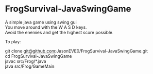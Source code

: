 # FrogSurvival-JavaSwingGame
A simple java game using swing gui  
You move around with the W A S D keys.  
Avoid the enemies and get the highest score possible.

To play:

git clone git@github.com:JasonEVE0/FrogSurvival-JavaSwingGame.git  
cd FrogSurvival-JavaSwingGame  
javac src/Frog/*.java  
java src/Frog/GameMain  


